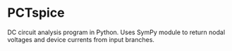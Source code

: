 # PCTspice
DC circuit analysis program in Python.  Uses SymPy module to return nodal voltages and device currents from input branches.
